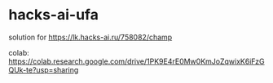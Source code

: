 # hacks-ai-ufa
solution for https://lk.hacks-ai.ru/758082/champ

colab: https://colab.research.google.com/drive/1PK9E4rE0Mw0KmJoZqwixK6iFzGQUk-te?usp=sharing
